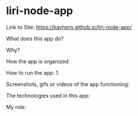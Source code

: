 # liri-node-app

Link to Site: https://kayhern.github.io/liri-node-app/

What does this app do?

Why?

How the app is organized:

How to run the app:
1. 

Screenshots, gifs or videos of the app functioning:

The technologies used in this app:

My role: 
